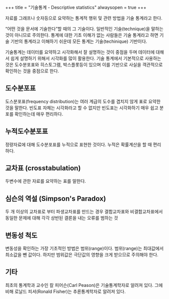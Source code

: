 +++
title = "기술통계 - Descriptive statistics"
alwaysopen = true
+++

자료를 그래프나 숫자등으로 요약하는 통계적 행위 및 관련 방법을 기술 통계라고 한다.

“어떤 것을 문서에 기술한다”할 때의 그 기술이다. 일반적인 기술(technique)을 말하는 것이 아니므로 주의한다. 통계에 대한 기초 이해가 없는 사람들은 기술 통계라고 하면 기술 기반의 통계라고 이해하기 쉬운데 모든 통계는 기술(techinique) 기반이다.

기술통계는 데이터를 요약하고 시각화해서 잘 설명하는 것이 중점을 두며 데이터에 대해서 쉽게 설명하기 위해서 시각화를 많이 활용한다. 기술 통계에서 기본적으로 사용하는 것은 도수분포표와 히스토그램, 박스플롯등이 있으며 이를 기반으로 사실을 객관적으로 확인하는 것을 중점으로 한다.

## 도수분포표

도스분포표(frequency distribution)는 여러 계급의 도수를 겹치지 않게 표로 요약한 것을 말한다. 
빈도표 자체는 시각화라고 할 수 없지만 빈도표는 시각화하기 매우 쉽고 분포를 확인하는데 매우 편리하다.

## 누적도수분포표

정량자료에 대해 도수분포표를 누적으로 표현한 것이다. 누적은 확률계산을 할 때 편리하다.

## 교차표 (crosstabulation)

두변수에 관한 자료를 요약하는 표를 말한다.

## 심슨의 역설 (Simpson's Paradox)

두 개 이상의 교차표로 부터 파생교차표를 만드는 경우 결합교차표와 비결합교차표에서 동일한 문제에 대해 각각 상반된 결론을 내는 오류를 범하는 것

## 변동성 척도

변동성을 확인하는 가장 기초적인 방법은 범위(range)이다.
범위(range)는 최대값에서 최소값을 뺀 값이다.  하지만 범위값은 극단값의 영향을 크게 받으므로 주의해야 한다.

## 기타

최초의 통계학과 교수인 칼 피어슨(Carl Peason)은 기술통계학자로 알려져 있다. 그에 비해 로날드 피셔(Ronald Fisher)는 추론통계학자로 알려져 있다.
